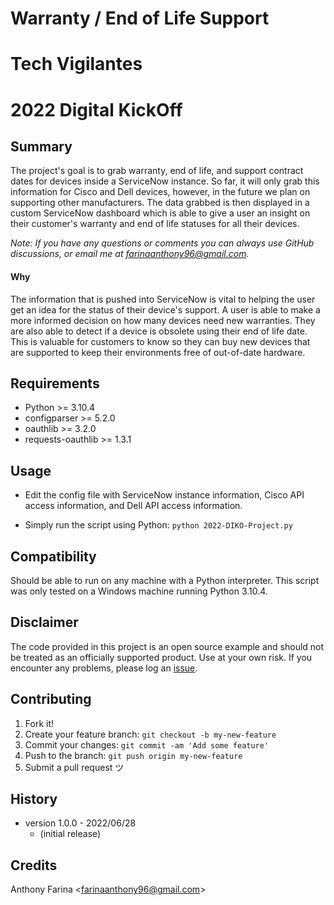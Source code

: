 # Warranty / End of Life Support
# Tech Vigilantes
# 2022 Digital KickOff

## Summary
The project's goal is to grab warranty, end of life, and support contract dates 
for devices inside a ServiceNow instance. So far, it will only grab this 
information for Cisco and Dell devices, however, in the future we plan on 
supporting other manufacturers. The data grabbed is then displayed in a custom
ServiceNow dashboard which is able to give a user an insight on their customer's
warranty and end of life statuses for all their devices.

_Note: If you have any questions or comments you can always use GitHub
discussions, or email me at farinaanthony96@gmail.com._

#### Why
The information that is pushed into ServiceNow is vital to helping the user
get an idea for the status of their device's support. A user is able to make
a more informed decision on how many devices need new warranties. They are also
able to detect if a device is obsolete using their end of life date. This is
valuable for customers to know so they can buy new devices that are supported
to keep their environments free of out-of-date hardware.

## Requirements
- Python >= 3.10.4
- configparser >= 5.2.0
- oauthlib >= 3.2.0
- requests-oauthlib >= 1.3.1

## Usage
- Edit the config file with ServiceNow instance information, Cisco API access
  information, and Dell API access information.

- Simply run the script using Python:
  `python 2022-DIKO-Project.py`

## Compatibility
Should be able to run on any machine with a Python interpreter. This script
was only tested on a Windows machine running Python 3.10.4.

## Disclaimer
The code provided in this project is an open source example and should not
be treated as an officially supported product. Use at your own risk. If you
encounter any problems, please log an
[issue](https://github.com/CC-Digital-Innovation/2022-DIKO-Project/issues).

## Contributing
1. Fork it!
2. Create your feature branch: `git checkout -b my-new-feature`
3. Commit your changes: `git commit -am 'Add some feature'`
4. Push to the branch: `git push origin my-new-feature`
5. Submit a pull request ツ

## History
- version 1.0.0 - 2022/06/28
    - (initial release)

## Credits
Anthony Farina <<farinaanthony96@gmail.com>>
